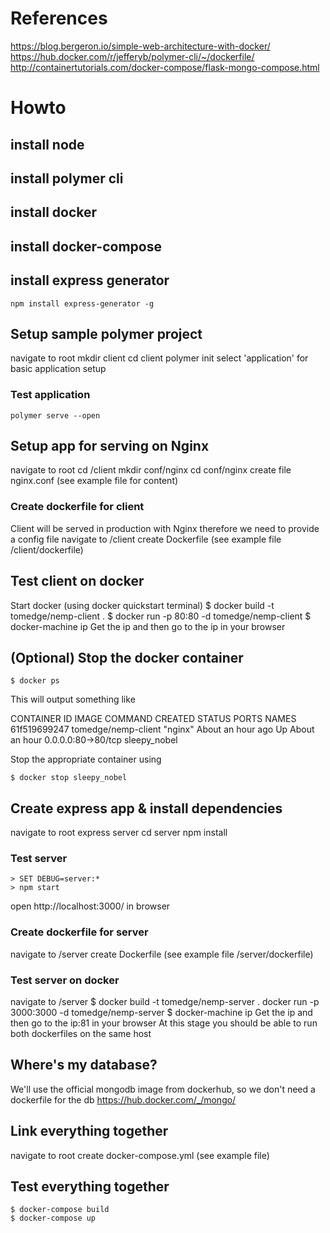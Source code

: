 # References
https://blog.bergeron.io/simple-web-architecture-with-docker/
https://hub.docker.com/r/jefferyb/polymer-cli/~/dockerfile/
http://containertutorials.com/docker-compose/flask-mongo-compose.html

# Howto

## install node
## install polymer cli
## install docker
## install docker-compose
## install express generator
    npm install express-generator -g

## Setup sample polymer project

navigate to root
    mkdir client
    cd client
    polymer init
select 'application' for basic application setup

### Test application

    polymer serve --open

## Setup app for serving on Nginx

navigate to root
    cd /client
    mkdir conf/nginx
    cd conf/nginx
create file nginx.conf (see example file for content)

### Create dockerfile for client

Client will be served in production with Nginx therefore we need to provide a config file
navigate to /client
create Dockerfile (see example file /client/dockerfile)

## Test client on docker

Start docker (using docker quickstart terminal)
    $ docker build -t tomedge/nemp-client .
    $ docker run -p 80:80 -d tomedge/nemp-client
    $ docker-machine ip 
Get the ip and then go to the ip in your browser

## (Optional) Stop the docker container

    $ docker ps

This will output something like 

CONTAINER ID        IMAGE               COMMAND             CREATED             STATUS              PORTS                NAMES
61f519699247        tomedge/nemp-client      "nginx"             About an hour ago   Up About an hour    0.0.0.0:80->80/tcp   sleepy_nobel

Stop the appropriate container using 

    $ docker stop sleepy_nobel

## Create express app & install dependencies

navigate to root
    express server
    cd server
    npm install

### Test server

    > SET DEBUG=server:*
    > npm start

open http://localhost:3000/ in browser

### Create dockerfile for server

navigate to /server
create Dockerfile (see example file /server/dockerfile)

### Test server on docker

navigate to /server
    $ docker build -t tomedge/nemp-server .
    docker run -p 3000:3000 -d tomedge/nemp-server
    $ docker-machine ip 
Get the ip and then go to the ip:81 in your browser
At this stage you should be able to run both dockerfiles on the same host

## Where's my database? 

We'll use the official mongodb image from dockerhub, so we don't need a dockerfile for the db
https://hub.docker.com/_/mongo/

## Link everything together

navigate to root
create docker-compose.yml (see example file)

## Test everything together

    $ docker-compose build 
    $ docker-compose up 